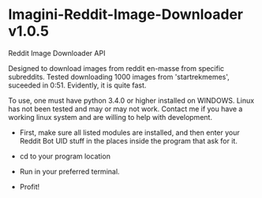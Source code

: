 # Imagini-Reddit-Image-Downloader v1.0.5
Reddit Image Downloader API

Designed to download images from reddit en-masse from specific subreddits.
Tested downloading 1000 images from 'startrekmemes', suceeded in 0:51. Evidently, it is quite fast.

To use, one must have python 3.4.0 or higher installed on WINDOWS. Linux has not been tested and may or may not work.
Contact me if you have a working linux system and are willing to help with development.

 - First, make sure all listed modules are installed, and then enter your Reddit Bot UID stuff in the places inside the program that ask for it.

 - cd to your program location

 - Run in your preferred terminal.
 
 - Profit!
